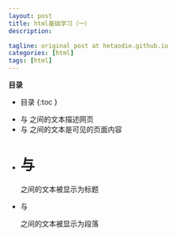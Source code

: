 ```yaml
---
layout: post
title: html基础学习（一）
description: 

tagline: original post at hetaodie.github.io
categories: [html]
tags: [html]
---
```

**目录**

* 目录
 {:toc  }


- <html> 与 </html> 之间的文本描述网页
- <body> 与 </body> 之间的文本是可见的页面内容
- <h1> 与 </h1> 之间的文本被显示为标题
- <p> 与 </p> 之间的文本被显示为段落